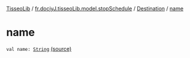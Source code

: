 [TisseoLib](../../index.md) / [fr.docjyJ.tisseoLib.model.stopSchedule](../index.md) / [Destination](index.md) / [name](./name.md)

# name

`val name: `[`String`](https://kotlinlang.org/api/latest/jvm/stdlib/kotlin/-string/index.html) [(source)](https://github.com/docjyj/tisseoLib/tree/master/src/main/kotlin/fr/docjyJ/tisseoLib/model/stopSchedule/Destination.kt#L17)
